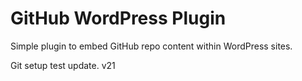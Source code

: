 GitHub WordPress Plugin
=======================

Simple plugin to embed GitHub repo content within WordPress sites.

Git setup test update. v21
